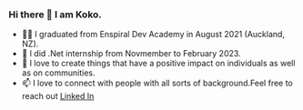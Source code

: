 ### Hi there 👋 I am Koko.
- 👩‍🎓 I graduated from Enspiral Dev Academy in August 2021 (Auckland, NZ).
- 🌱 I did .Net internship from Novmember to February 2023.
- 💖 I love to create things that have a positive impact on individuals as well as on communities.
- 📫 I love to connect with people with all sorts of background.Feel free to reach out [Linked In](https://www.linkedin.com/in/koko-ono-826182218/)
<!-- **kokoaono/kokoaono** is a ✨ _special_ ✨ repository because its `README.md` (this file) appears on your GitHub profile. -->
